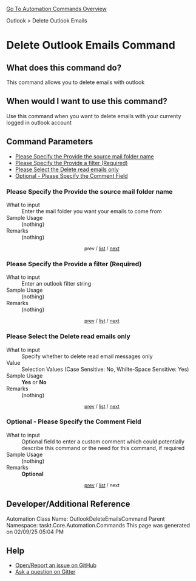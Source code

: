 <!--TITLE: Delete Outlook Emails Command -->
<!-- SUBTITLE: a command in the Outlook group. -->
[Go To Automation Commands Overview](/automation-commands.md)


Outlook &gt; Delete Outlook Emails


# Delete Outlook Emails Command


## What does this command do?
This command allows you to delete emails with outlook


## When would I want to use this command?
Use this command when you want to delete emails with your currenty logged in outlook account


<a id="param_list"></a>
## Command Parameters
- [Please Specify the Provide the source mail folder name](#param_0)
- [Please Specify the Provide a filter (Required)](#param_1)
- [Please Select the Delete read emails only](#param_2)
- [Optional - Please Specify the Comment Field](#param_3)


<a id="param_0"></a>
### Please Specify the Provide the source mail folder name


<dl>
<dt>What to input</dt><dd>Enter the mail folder you want your emails to come from</dd>
<dt>Sample Usage</dt><dd>(nothing)</dd>
<dt>Remarks</dt><dd>(nothing)</dd>
</dl>




<div style="font-size: 90%; text-align: center">


prev / [list](#param_list) / [next](#param_1)


</div>


<a id="param_1"></a>
### Please Specify the Provide a filter (Required)


<dl>
<dt>What to input</dt><dd>Enter an outlook filter string</dd>
<dt>Sample Usage</dt><dd>(nothing)</dd>
<dt>Remarks</dt><dd>(nothing)</dd>
</dl>




<div style="font-size: 90%; text-align: center">


[prev](#param_1) / [list](#param_list) / [next](#param_2)


</div>


<a id="param_2"></a>
### Please Select the Delete read emails only


<dl>
<dt>What to input</dt><dd>Specify whether to delete read email messages only</dd>
<dt>Value</dt><dd>Selection Values (Case Sensitive: No, Whilte-Space Sensitive: Yes)</dd>
<dt>Sample Usage</dt><dd><strong>Yes</strong> or  <strong>No</strong></dd>
<dt>Remarks</dt><dd>(nothing)</dd>
</dl>




<div style="font-size: 90%; text-align: center">


[prev](#param_2) / [list](#param_list) / [next](#param_3)


</div>


<a id="param_3"></a>
### Optional - Please Specify the Comment Field


<dl>
<dt>What to input</dt><dd>Optional field to enter a custom comment which could potentially describe this command or the need for this command, if required</dd>
<dt>Sample Usage</dt><dd>(nothing)</dd>
<dt>Remarks</dt><dd><strong>Optional</strong><br></dd>
</dl>




<div style="font-size: 90%; text-align: center">


[prev](#param_3) / [list](#param_list) / next


</div>


## Developer/Additional Reference
Automation Class Name: OutlookDeleteEmailsCommand
Parent Namespace: taskt.Core.Automation.Commands
This page was generated on 02/09/25 05:04 PM


## Help
- [Open/Report an issue on GitHub](https://github.com/rcktrncn/taskt/issues/new)
- [Ask a question on Gitter](https://gitter.im/taskt-rpa/Lobby)
